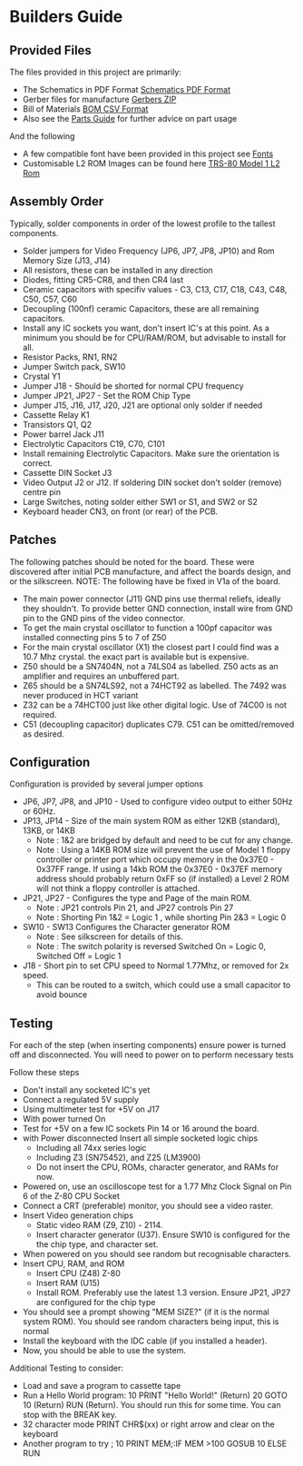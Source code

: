 
# Builders Guide

## Provided Files

The files provided in this project are primarily:

- The Schematics in PDF Format [Schematics PDF Format](/pcb/TRS-80-MP-SchematicsV1a.pdf)
- Gerber files for manufacture [Gerbers ZIP](/pcb/TRS-80-MP_GerberV1a.zip)
- Bill of Materials [BOM CSV Format](/pcb/TRS-80-MP-BillOfMatV1a.csv)
- Also see the [Parts Guide](PARTS_GUIDE.md) for further advice on part usage

And the following
- A few compatible font have been provided in this project see [Fonts](/fonts/README.md)
- Customisable L2 ROM Images can be found here [TRS-80 Model 1 L2 Rom](https://github.com/kiwisincebirth/TRS-80)

## Assembly Order

Typically, solder components in order of the lowest profile to the tallest components.
- Solder jumpers for Video Frequency (JP6, JP7, JP8, JP10) and Rom Memory Size (J13, J14)
- All resistors, these can be installed in any direction
- Diodes, fitting CR5-CR8, and then CR4 last
- Ceramic capacitors with specifiv values - C3, C13, C17, C18, C43, C48, C50, C57, C60
- Decoupling (100nf) ceramic Capacitors, these are all remaining capacitors.
- Install any IC sockets you want, don't insert IC's at this point. 
  As a minimum you should be for CPU/RAM/ROM, but advisable to install for all.
- Resistor Packs, RN1, RN2
- Jumper Switch pack, SW10
- Crystal Y1
- Jumper J18 - Should be shorted for normal CPU frequency
- Jumper JP21, JP27 - Set the ROM Chip Type
- Jumper J15, J16, J17, J20, J21 are optional only solder if needed
- Cassette Relay K1
- Transistors Q1, Q2
- Power barrel Jack J11
- Electrolytic Capacitors C19, C70, C101
- Install remaining Electrolytic Capacitors. Make sure the orientation is correct.
- Cassette DIN Socket J3
- Video Output J2 or J12. If soldering DIN socket don't solder (remove) centre pin
- Large Switches, noting solder either SW1 or S1, and SW2 or S2
- Keyboard header CN3, on front (or  rear) of the PCB.

## Patches

The following patches should be noted for the board. These were discovered after initial PCB manufacture, and affect
the boards design, and or the silkscreen. NOTE: The following have be fixed in V1a of the board.
- The main power connector (J11) GND pins use thermal reliefs, ideally they shouldn't. To provide better GND connection, 
  install wire from GND pin to the GND pins of the video connector.
- To get the main crystal oscillator to function a 100pf capacitor was installed connecting pins 5 to 7 of Z50
- For the main crystal oscillator (X1) the closest part I could find was a 10.7 Mhz crystal. the exact part is 
  available but is expensive.
- Z50 should be a SN7404N, not a 74LS04 as labelled. Z50 acts as an amplifier and requires an unbuffered part.
- Z65 should be a SN74LS92, not a 74HCT92 as labelled. The 7492 was never produced in HCT variant
- Z32 can be a 74HCT00 just like other digital logic. Use of 74C00 is not required.
- C51 (decoupling capacitor) duplicates C79. C51 can be omitted/removed as desired.

## Configuration

Configuration is provided by several jumper options
- JP6, JP7, JP8, and JP10 - Used to configure video output to either 50Hz or 60Hz.
- JP13, JP14 - Size of the main system ROM as either 12KB (standard), 13KB, or 14KB
  - Note : 1&2 are bridged by default and need to be cut for any change.
  - Note : Using a 14KB ROM size will prevent the use of Model 1 floppy controller or printer port which occupy
    memory in the 0x37E0 - 0x37FF range. If using a 14kb ROM the 0x37E0 - 0x37EF memory address should probably
    return 0xFF so (if installed) a Level 2 ROM will not think a floppy controller is attached.
- JP21, JP27 - Configures the type and Page of the main ROM. 
  - Note : JP21 controls Pin 21, and JP27 controls Pin 27
  - Note : Shorting Pin 1&2 = Logic 1 , while shorting Pin 2&3 = Logic 0
- SW10 - SW13 Configures the Character generator ROM
  - Note : See silkscreen for details of this.
  - Note : The switch polarity is reversed Switched On = Logic 0, Switched Off = Logic 1
- J18 - Short pin to set CPU speed to Normal 1.77Mhz, or removed for 2x speed.
  - This can be routed to a switch, which could use a small capacitor to avoid bounce

## Testing

For each of the step (when inserting components) ensure power is turned off and disconnected. 
You will need to power on to perform necessary tests

Follow these steps
- Don't install any socketed IC's yet
- Connect a regulated 5V supply
- Using multimeter test for +5V on J17
- With power turned On
- Test for +5V on a few IC sockets Pin 14 or 16 around the board.
- with Power disconnected Insert all simple socketed logic chips
    - Including all 74xx series logic
    - Including Z3 (SN75452), and Z25 (LM3900)
    - Do not insert the CPU, ROMs, character generator, and RAMs for now.
- Powered on, use an oscilloscope test for a 1.77 Mhz Clock Signal on Pin 6 of the Z-80 CPU Socket
- Connect a CRT (preferable) monitor, you should see a video raster.
- Insert Video generation chips
    - Static video RAM (Z9, Z10) - 2114.
    - Insert character generator (U37). Ensure SW10 is configured for the the chip type, and character set.
- When powered on you should see random but recognisable characters.
- Insert CPU, RAM, and ROM
    - Insert CPU (Z48) Z-80
    - Insert RAM (U15)
    - Install ROM. Preferably use the latest 1.3 version. Ensure JP21, JP27 are configured for the chip type
- You should see a prompt showing "MEM SIZE?" (if it is the normal system ROM). You should see random characters being input, this is normal
- Install the keyboard with the IDC cable (if you installed a header).
- Now, you should be able to use the system.

Additional Testing to consider:
- Load and save a program to cassette tape
- Run a Hello World program: 10 PRINT "Hello World!" (Return) 20 GOTO 10 (Return) RUN (Return). 
  You should run this for some time. You can stop with the BREAK key.
- 32 character mode PRINT CHR$(xx) or right arrow and clear on the keyboard
- Another program to try ; 10 PRINT MEM;:IF MEM >100 GOSUB 10 ELSE RUN


